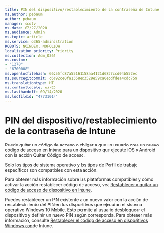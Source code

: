 ```yaml
---
title: PIN del dispositivo/restablecimiento de la contraseña de Intune
ms.author: pebaum
author: pebaum
manager: scotv
ms.date: 07/27/2020
ms.audience: Admin
ms.topic: article
ms.service: o365-administration
ROBOTS: NOINDEX, NOFOLLOW
localization_priority: Priority
ms.collection: Adm_O365
ms.custom:
- "1278"
- "6700008"
ms.openlocfilehash: 66255fc87a55161158aa4121d68d7ccd04b552ec
ms.sourcegitcommit: c6692ce0fa1358ec3529e59ca0ecdfdea4cdc759
ms.translationtype: HT
ms.contentlocale: es-ES
ms.lasthandoff: 09/14/2020
ms.locfileid: "47731014"
---
```

# <a name="device-pinpassword-reset-from-intune"></a>PIN del dispositivo/restablecimiento de la contraseña de Intune

Puede quitar un código de acceso o obligar a que un usuario cree un nuevo código de acceso en Intune para un dispositivo que ejecute iOS o Android con la acción Quitar Código de acceso.

Solo los tipos de sistema operativo y los tipos de Perfil de trabajo específicos son compatibles con esta acción.

Para obtener más información sobre las plataformas compatibles y cómo activar la acción restablecer código de acceso, vea [Restablecer o quitar un código de acceso de dispositivo en Intune](https://docs.microsoft.com/intune/device-passcode-reset).

Puedes restablecer un PIN existente a un nuevo valor con la acción de restablecimiento del PIN en los dispositivos que ejecutan el sistema operativo Windows 10 Mobile. Esto permite al usuario desbloquear el dispositivo y definir un nuevo PIN según corresponda. Para obtener más información, consulte [Restablecer el código de acceso en dispositivos Windows con](https://docs.microsoft.com/intune/device-windows-pin-reset)de Intune.